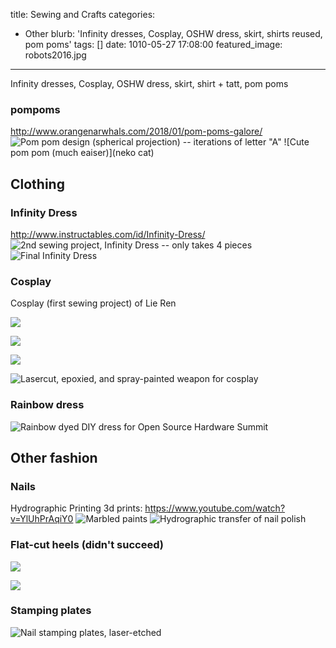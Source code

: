 title: Sewing and Crafts
categories:
  - Other
blurb: 'Infinity dresses, Cosplay, OSHW dress, skirt, shirts reused, pom poms'
tags: []
date: 1010-05-27 17:08:00
featured_image: robots2016.jpg
---
Infinity dresses, Cosplay, OSHW dress, skirt, shirt + tatt, pom poms
### pompoms
http://www.orangenarwhals.com/2018/01/pom-poms-galore/
![Pom pom design (spherical projection) -- iterations of letter "A"](pompom_alphabet_failures_aaaaaa.jpg)
![Cute pom pom (much eaiser)](neko cat)

## Clothing

### Infinity Dress 
http://www.instructables.com/id/Infinity-Dress/
![2nd sewing project, Infinity Dress -- only takes 4 pieces](infinity_4pieces.jpg)
![Final Infinity Dress](robots2016.jpg)

### Cosplay
Cosplay (first sewing project) of Lie Ren
<!--back_view.jpg-->
<!--epoxy_jig.jpg-->
![](cosplay/fit.jpg)
<!--group_pic.jpg-->
![](cosplay/group_pose_action.jpg)
<!--group_pose_salute.jpg-->
<!--hem.jpg-->
![](cosplay/mannequin.jpg)
<!--newspaper.jpg-->
<!--spraypaint.jpg-->
<!--tshirt_wIp.jpg-->
![Lasercut, epoxied, and spray-painted weapon for cosplay](cosplay/spraypaint.jpg)

### Rainbow dress
![Rainbow dyed DIY dress for Open Source Hardware Summit](right_oshw_speaker.jpg)


## Other fashion


### Nails
Hydrographic Printing 3d prints:
https://www.youtube.com/watch?v=YlUhPrAqiY0
![Marbled paints](marbled_water.jpg)
![Hydrographic transfer of nail polish](marbled_nails.jpg)


### Flat-cut heels (didn't succeed)
![](lasercut-heels/final_bend.jpg)
<!--initial_heat.jpg-->
![](lasercut-heels/lasercutter_stencil.jpg)

### Stamping plates
![Nail stamping plates, laser-etched](nail_stamping.jpg)
